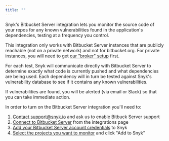 ```yaml
---
title: ""
---
```


Snyk's Bitbucket Server integration lets you monitor the source code of your repos for any known vulnerabilities found in the application's dependencies, testing at a frequency you control.

This integration only works with Bitbucket Server instances that are publicly reachable (not on a private network) and not for bitbucket.org. For private instances, you will need to get [our "broker" setup](https://snyk.io/docs/snyk-broker) first.

For each test, Snyk will communicate directly with Bitbucket Server to determine exactly what code is currently pushed and what dependencies are being used. Each dependency will in turn be tested against Snyk's vulnerability database to see if it contains any known vulnerabilities. 

If vulnerabilities are found, you will be alerted (via email or Slack) so that you can take immediate action.

In order to turn on the Bitbucket Server integration you'll need to:

1. [Contact support@snyk.io](mailto:support@snyk.io) and ask us to enable Bitbuck Server support
2. [Connect to Bitbucket Server](#connecting-snyk-to-bitbucket-server) from the integrations page
3. [Add your Bitbucket Server account credentials](#generating-your-bitbucket-server-credentials) to Snyk
4. [Select the projects you want to monitor](#adding-bitbucket-server-repositories-to-snyk) and click "Add to Snyk"
